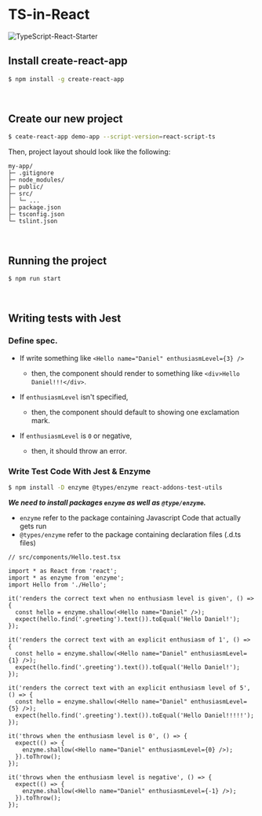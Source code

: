 # TS-in-React

![TypeScript-React-Starter](https://github.com/Microsoft/TypeScript-React-Starter#typescript-react-starter)

## Install create-react-app

```bash
$ npm install -g create-react-app
```

<br/>

## Create our new project

```bash
$ ceate-react-app demo-app --script-version=react-script-ts
```

Then, project layout should look like the following:

```
my-app/
├─ .gitignore
├─ node_modules/
├─ public/
├─ src/
│  └─ ...
├─ package.json
├─ tsconfig.json
└─ tslint.json
```

<br>

## Running the project

```bash
$ npm run start
```

<br>

## Writing tests with Jest

### Define spec.

* If write something like `<Hello name="Daniel" enthusiasmLevel={3} />`

  * then, the component should render to something like `<div>Hello Daniel!!!</div>`.

* If `enthusiasmLevel` isn't specified,
  * then, the component should default to showing one exclamation mark.
* If `enthusiasmLevel` is `0` or negative,
  * then, it should throw an error.

### Write Test Code With Jest & Enzyme

```bash
$ npm install -D enzyme @types/enzyme react-addons-test-utils
```

**_We need to install packages `enzyme` as well as `@type/enzyme`._**

* `enzyme` refer to the package containing Javascript Code that actually gets run
* `@types/enzyme` refer to the package containing declaration files (.d.ts files)

```tsx
// src/components/Hello.test.tsx

import * as React from 'react';
import * as enzyme from 'enzyme';
import Hello from './Hello';

it('renders the correct text when no enthusiasm level is given', () => {
  const hello = enzyme.shallow(<Hello name="Daniel" />);
  expect(hello.find('.greeting').text()).toEqual('Hello Daniel!');
});

it('renders the correct text with an explicit enthusiasm of 1', () => {
  const hello = enzyme.shallow(<Hello name="Daniel" enthusiasmLevel={1} />);
  expect(hello.find('.greeting').text()).toEqual('Hello Daniel!');
});

it('renders the correct text with an explicit enthusiasm level of 5', () => {
  const hello = enzyme.shallow(<Hello name="Daniel" enthusiasmLevel={5} />);
  expect(hello.find('.greeting').text()).toEqual('Hello Daniel!!!!!');
});

it('throws when the enthusiasm level is 0', () => {
  expect(() => {
    enzyme.shallow(<Hello name="Daniel" enthusiasmLevel={0} />);
  }).toThrow();
});

it('throws when the enthusiasm level is negative', () => {
  expect(() => {
    enzyme.shallow(<Hello name="Daniel" enthusiasmLevel={-1} />);
  }).toThrow();
});
```
